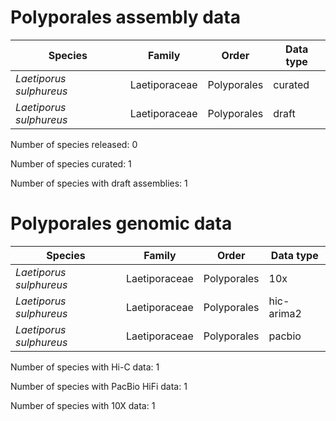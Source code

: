 # Polyporales assembly data

| Species | Family | Order | Data type |
| -- | --- | --- | --- |
| *Laetiporus sulphureus* | Laetiporaceae | Polyporales | curated |
| *Laetiporus sulphureus* | Laetiporaceae | Polyporales | draft |

Number of species released: 0

Number of species curated: 1

Number of species with draft assemblies: 1

# Polyporales genomic data

| Species | Family | Order | Data type |
| -- | --- | --- | --- |
| *Laetiporus sulphureus* | Laetiporaceae | Polyporales | 10x |
| *Laetiporus sulphureus* | Laetiporaceae | Polyporales | hic-arima2 |
| *Laetiporus sulphureus* | Laetiporaceae | Polyporales | pacbio |

Number of species with Hi-C data: 1

Number of species with PacBio HiFi data: 1

Number of species with 10X data: 1
